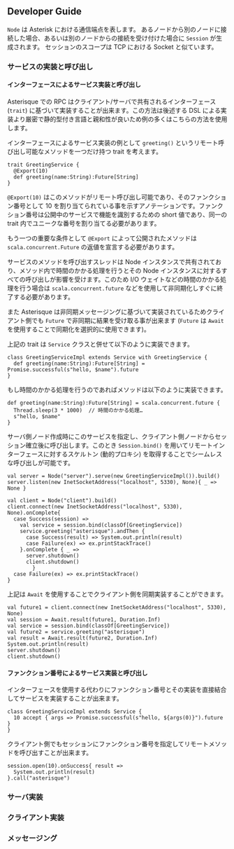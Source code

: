## Developer Guide

`Node` は Asterisk における通信端点を表します。
あるノードから別のノードに接続した場合、あるいは別のノードからの接続を受け付けた場合に `Session` が生成されます。
セッションのスコープは TCP における Socket と似ています。


### サービスの実装と呼び出し

#### インターフェースによるサービス実装と呼び出し

Asterisque での RPC はクライアント/サーバで共有されるインターフェース (`trait`) に基づいて実装することが出来ます。この方法は後述する DSL による実装より厳密で静的型付き言語と親和性が良いため例の多くはこちらの方法を使用します。

インターフェースによるサービス実装の例として `greeting()` というリモート呼び出し可能なメソッドを一つだけ持つ trait を考えます。

```
trait GreetingService {
  @Export(10)
  def greeting(name:String):Future[String]
}
```

`@Export(10)` はこのメソッドがリモート呼び出し可能であり、そのファンクション番号として 10 を割り当てられている事を示すアノテーションです。ファンクション番号は公開中のサービスで機能を識別するための short 値であり、同一の trait 内でユニークな番号を割り当てる必要があります。

もう一つの重要な条件として `@Export` によって公開されたメソッドは `scala.concurrent.Future` の返値を宣言する必要があります。

サービスのメソッドを呼び出すスレッドは Node インスタンスで共有されており、メソッド内で時間のかかる処理を行うとその Node インスタンスに対するすべての呼び出しが影響を受けます。このため I/O ウェイトなどの時間のかかる処理を行う場合は `scala.concurrent.future` などを使用して非同期化しすぐに終了する必要があります。

また Asterisque は非同期メッセージングに基づいて実装されているためクライアント側でも `Future` で非同期に結果を受け取る事が出来ます (`Future` は `Await` を使用することで同期化を選択的に使用できます)。

上記の trait は `Service` クラスと併せて以下のように実装できます。

```
class GreetingServiceImpl extends Service with GreetingService {
  def greeting(name:String):Future[String] = Promise.successful(s"hello, $name").future
}
```

もし時間のかかる処理を行うのであればメソッドは以下のように実装できます。

```
def greeting(name:String):Future[String] = scala.concurrent.future {
  Thread.sleep(3 * 1000)  // 時間のかかる処理…
  s"hello, $name"
}
```

サーバ側ノード作成時にこのサービスを指定し、クライアント側ノードからセッション確立後に呼び出します。このとき `Session.bind()` を用いてリモートインターフェースに対するスケルトン (動的プロキシ) を取得することでシームレスな呼び出しが可能です。

```
val server = Node("server").serve(new GreetingServiceImpl()).build()
server.listen(new InetSocketAddress("localhost", 5330), None){ _ => None }

val client = Node("client").build()
client.connect(new InetSocketAddress("localhost", 5330), None).onComplete{
  case Success(session) =>
    val service = session.bind(classOf[GreetingService])
    service.greeting("asterisque").andThen {
      case Success(result) => System.out.println(result)
      case Failure(ex) => ex.printStackTrace()
    }.onComplete { _ =>
      server.shutdown()
      client.shutdown()
		}
  case Failure(ex) => ex.printStackTrace()
}
```

上記は `Await` を使用することでクライアント側を同期実装することができます。

```
val future1 = client.connect(new InetSocketAddress("localhost", 5330), None)
val session = Await.result(future1, Duration.Inf)
val service = session.bind(classOf[GreetingService])
val future2 = service.greeting("asterisque")
val result = Await.result(future2, Duration.Inf)
System.out.println(result)
server.shutdown()
client.shutdown()
```

#### ファンクション番号によるサービス実装と呼び出し

インターフェースを使用する代わりにファンクション番号とその実装を直接結合してサービスを実装することが出来ます。

```
class GreetingServiceImpl extends Service {
  10 accept { args => Promise.successful(s"hello, ${args(0)}").future }
}
```

クライアント側でもセッションにファンクション番号を指定してリモートメソッドを呼び出すことが出来ます。

```
session.open(10).onSuccess{ result =>
  System.out.println(result)
}.call("asterisque")
```

### サーバ実装


### クライアント実装

### メッセージング
